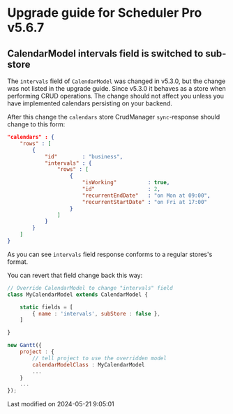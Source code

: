 # Upgrade guide for Scheduler Pro v5.6.7

## CalendarModel intervals field is switched to sub-store

The `intervals` field of `CalendarModel` was changed in v5.3.0, but the change was not listed in the upgrade guide.
Since v5.3.0 it behaves as a store when performing CRUD operations.
The change should not affect you unless you have implemented calendars persisting on your backend.

After this change the `calendars` store CrudManager `sync`-response should change to this form:

```json
"calendars" : {
    "rows" : [
        {
            "id"        : "business",
            "intervals" : {
                "rows" : [
                    {
                        "isWorking"          : true,
                        "id"                 : 2,
                        "recurrentEndDate"   : "on Mon at 09:00",
                        "recurrentStartDate" : "on Fri at 17:00"
                    }
                ]
            }
        }
    ]
}
```

As you can see `intervals` field response conforms to a regular stores's format.

You can revert that field change back this way:

```js
// Override CalendarModel to change "intervals" field
class MyCalendarModel extends CalendarModel {

    static fields = [
        { name : 'intervals', subStore : false },
    ]

}

new Gantt({
    project : {
        // tell project to use the overridden model
        calendarModelClass : MyCalendarModel
        ...
    }
    ...
});
```


<p class="last-modified">Last modified on 2024-05-21 9:05:01</p>